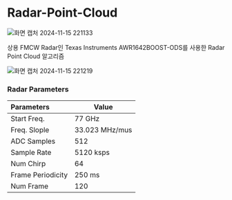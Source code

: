 # Radar-Point-Cloud

![화면 캡처 2024-11-15 221133](https://github.com/user-attachments/assets/5cda34b9-0c58-4430-89ed-384a8347e055)

상용 FMCW Radar인 Texas Instruments AWR1642BOOST-ODS를 사용한 Radar Point Cloud 알고리즘

![화면 캡처 2024-11-15 221219](https://github.com/user-attachments/assets/e2ff70b7-7bfd-4131-a8cf-507cac217bff)

### Radar Parameters
|Parameters|Value|
|:-----|---|
| Start Freq. | 77 GHz |
| Freq. Slople | 33.023 MHz/mus |
| ADC Samples | 512 |
| Sample Rate | 5120 ksps |
| Num Chirp | 64 |
| Frame Periodicity | 250 ms |
| Num Frame | 120 |
